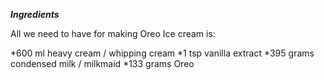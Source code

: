**_Ingredients_**

All we need to have for making Oreo Ice cream is:

*600 ml heavy cream / whipping cream
*1 tsp vanilla extract
*395 grams condensed milk / milkmaid
*133 grams Oreo
